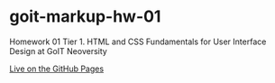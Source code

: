 # goit-markup-hw-01
Homework 01 Tier 1. HTML and CSS Fundamentals for User Interface Design at GoIT Neoversity

[Live on the GitHub Pages](https://stdev33.github.io/goit-markup-hw-01/)
